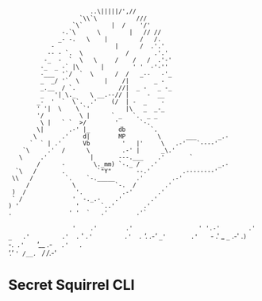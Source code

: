 
                           ..\|||||/',//
                        `\\`\           ///
                      `\`        |  /    '/'
                   -.`\      \        |   // //
                  _- -.   \    |         /   /.
                -                 |      /  .'.'
               -- - `.  \            /       .'.'
              -_  -  `  \   \     /    /   /  .'-'
             -_  _ -` |\      |        ' '  -'-''
             -___  '`/  `  \      /  /   _--   -'_
             _  _/ '`  \       |    /|       _ -
             _.__  / `.            //|  _ -   _ -_
             _   '| \._    \ __.--// |     -  __
            _-  '  `  \`.  .'    (/  | -  _    -
            ' '|  \    \ `'          |\   _  _-_
            '/          \ |      ` _   `.  _ _
             \ |   ` `  >/        '      `-.
            \|       .-' |_        db       `.
           \       .'    d|        MP         \       ___      _.-
          `  ` | .'      Vb         '   |'     \   .-'   `----'
        `\     .'  /      \         .-' |      _\.'
       \     .'            |       ---.___    .'       `
            /      -        \._mm) `-._ /   .'                 _.-
      `\   /       .         `"Y"       --.'         .--------'
     \\   /         `.    `-._____      .'        .-'
         /            \           `-.  /        .'
     )  /              '.           .-'       .'
     ` /              '  -._.-    .'        .'
    ) '                '      `..'        .'
    .                ' '  `   .'        .'`
   `                   '    .'        .'  `
   `                  ' '.-'        .'   `
   `               _   .'         .'  .`
    '              _`.'         .'  .`
     '.        .-'_ `_'       .'   `
       -      .' _  `_`    .-'  .`
       )          `-._`  .'    `
        '__   _.-_  `  .'   .`           
           '.'     `' /__. `
           /         /_.-'

# Secret Squirrel CLI
